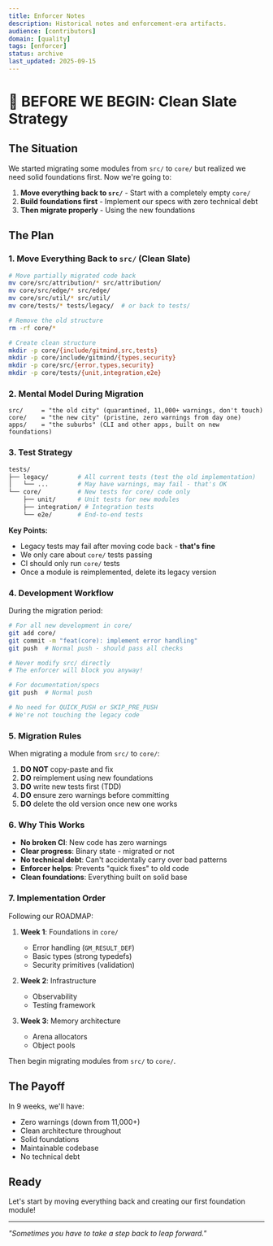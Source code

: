 ```yaml
---
title: Enforcer Notes
description: Historical notes and enforcement-era artifacts.
audience: [contributors]
domain: [quality]
tags: [enforcer]
status: archive
last_updated: 2025-09-15
---
```


# 🚧 BEFORE WE BEGIN: Clean Slate Strategy

## The Situation

We started migrating some modules from `src/` to `core/` but realized we need solid foundations first. Now we're going to:

1. __Move everything back to `src/`__ - Start with a completely empty `core/`
2. __Build foundations first__ - Implement our specs with zero technical debt
3. __Then migrate properly__ - Using the new foundations

## The Plan

### 1. Move Everything Back to `src/` (Clean Slate)

```bash
# Move partially migrated code back
mv core/src/attribution/* src/attribution/
mv core/src/edge/* src/edge/
mv core/src/util/* src/util/
mv core/tests/* tests/legacy/  # or back to tests/

# Remove the old structure
rm -rf core/*

# Create clean structure
mkdir -p core/{include/gitmind,src,tests}
mkdir -p core/include/gitmind/{types,security}
mkdir -p core/src/{error,types,security}
mkdir -p core/tests/{unit,integration,e2e}
```

### 2. Mental Model During Migration

```
src/     = "the old city" (quarantined, 11,000+ warnings, don't touch)
core/    = "the new city" (pristine, zero warnings from day one)
apps/    = "the suburbs" (CLI and other apps, built on new foundations)
```

### 3. Test Strategy

```bash
tests/
├── legacy/        # All current tests (test the old implementation)
│   └── ...        # May have warnings, may fail - that's OK
└── core/          # New tests for core/ code only
    ├── unit/      # Unit tests for new modules
    ├── integration/ # Integration tests
    └── e2e/       # End-to-end tests
```

__Key Points:__

- Legacy tests may fail after moving code back - __that's fine__
- We only care about `core/` tests passing
- CI should only run `core/` tests
- Once a module is reimplemented, delete its legacy version

### 4. Development Workflow

During the migration period:

```bash
# For all new development in core/
git add core/
git commit -m "feat(core): implement error handling"
git push  # Normal push - should pass all checks

# Never modify src/ directly
# The enforcer will block you anyway!

# For documentation/specs
git push  # Normal push

# No need for QUICK_PUSH or SKIP_PRE_PUSH
# We're not touching the legacy code
```

### 5. Migration Rules

When migrating a module from `src/` to `core/`:

1. __DO NOT__ copy-paste and fix
2. __DO__ reimplement using new foundations
3. __DO__ write new tests first (TDD)
4. __DO__ ensure zero warnings before committing
5. __DO__ delete the old version once new one works

### 6. Why This Works

- __No broken CI__: New code has zero warnings
- __Clear progress__: Binary state - migrated or not
- __No technical debt__: Can't accidentally carry over bad patterns
- __Enforcer helps__: Prevents "quick fixes" to old code
- __Clean foundations__: Everything built on solid base

### 7. Implementation Order

Following our ROADMAP:

1. __Week 1__: Foundations in `core/`
   - Error handling (`GM_RESULT_DEF`)
   - Basic types (strong typedefs)
   - Security primitives (validation)

2. __Week 2__: Infrastructure
   - Observability
   - Testing framework

3. __Week 3__: Memory architecture
   - Arena allocators
   - Object pools

Then begin migrating modules from `src/` to `core/`.

## The Payoff

In 9 weeks, we'll have:

- Zero warnings (down from 11,000+)
- Clean architecture throughout
- Solid foundations
- Maintainable codebase
- No technical debt

## Ready

Let's start by moving everything back and creating our first foundation module!

---

_"Sometimes you have to take a step back to leap forward."_
